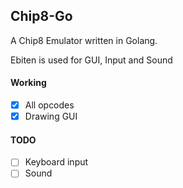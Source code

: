 ## Chip8-Go

A Chip8 Emulator written in Golang.

Ebiten is used for GUI, Input and Sound

#### Working
- [x] All opcodes
- [x] Drawing GUI

#### TODO
- [ ] Keyboard input
- [ ] Sound
